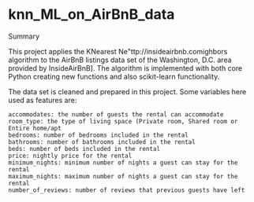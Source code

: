 # knn_ML_on_AirBnB_data
Summary

This project applies the KNearest Ne"ttp://insideairbnb.comighbors algorithm to the AirBnB listings data set of the Washington, D.C. area provided by InsideAirBnB]. The algorithm is implemented with both core Python creating new functions and also scikit-learn functionality.

The data set is cleaned and prepared in this project. Some variables here used as features are:

    accommodates: the number of guests the rental can accommodate
    room_type: the type of living space (Private room, Shared room or Entire home/apt
    bedrooms: number of bedrooms included in the rental
    bathrooms: number of bathrooms included in the rental
    beds: number of beds included in the rental
    price: nightly price for the rental
    minimum_nights: minimum number of nights a guest can stay for the rental
    maximum_nights: maximum number of nights a guest can stay for the rental
    number_of_reviews: number of reviews that previous guests have left

